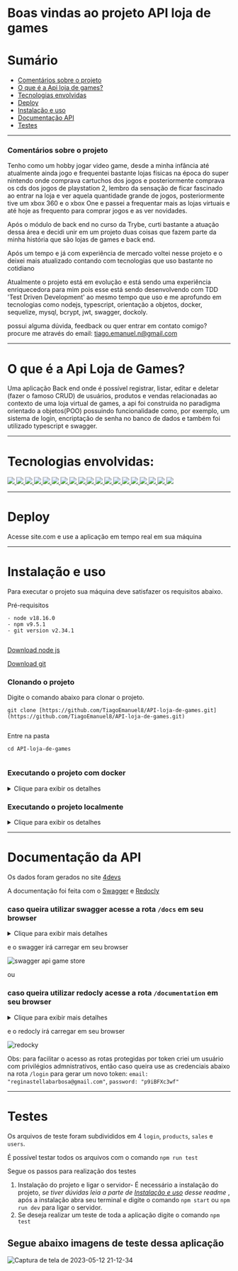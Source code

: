 
# Boas vindas ao projeto API loja de games

# Sumário

- [Comentários sobre o projeto](#comentários-sobre-o-projeto)
- [O que é a Api loja de games?](#o-que-é-a-api-loja-de-games)
- [Tecnologias envolvidas](#tecnologias-envolvidas)
- [Deploy](#deploy)
- [Instalação e uso](#instalação-e-uso)
- [Documentação API](#documentação-da-api)
- [Testes](#testes)


---

###  Comentários sobre o projeto

Tenho como um hobby jogar video game, desde a minha infância até atualmente ainda jogo e frequentei bastante lojas físicas na época do super nintendo onde comprava cartuchos dos jogos e posteriormente comprava os cds dos jogos de playstation 2, lembro da sensação de ficar fascinado ao entrar na loja e ver aquela quantidade grande de jogos, posteriormente tive um xbox 360 e o xbox One e passei a frequentar mais as lojas virtuais e até hoje as frequento para comprar jogos e as ver novidades.

Após o módulo de back end no curso da Trybe, curti bastante a atuação dessa área e decidi unir em um projeto duas coisas que fazem parte da minha história que são lojas de games e back end.

Após um tempo e já com experiência de mercado voltei nesse projeto e o deixei mais atualizado contando com tecnologias que uso bastante no cotidiano

Atualmente o projeto está em evolução e está sendo uma experiência enriquecedora para mim pois esse está sendo desenvolvendo com TDD 'Test Driven Development' ao mesmo tempo que uso e me aprofundo em tecnologias como nodejs, typescript, orientação a objetos, docker, sequelize, mysql, bcrypt, jwt, swagger, dockoly.


possui alguma dúvida, feedback ou quer entrar em contato comigo? 
procure me através do email: tiago.emanuel.n@gmail.com

---

# O que é a Api Loja de Games?

Uma aplicação Back end onde é possível registrar, listar, editar e deletar (fazer o famoso CRUD) de usuários, produtos e vendas relacionadas ao contexto de uma loja virtual de games, a api foi construida no paradigma orientado a objetos(POO) possuindo funcionalidade como, por exemplo, um sistema de login, encriptação de senha no banco de dados e também foi utilizado typescript e swagger.

---

# Tecnologias envolvidas:
<div>
  <a href="https://www.typescriptlang.org/">
    <img src="https://img.shields.io/badge/typescript-339933?style=for-the-badge&logo=typescript&color=gray" />
  </a>
  <a href="https://javascript.info/">
    <img src="https://img.shields.io/badge/javascript-339933?style=for-the-badge&logo=javascript&color=gray" />
  </a>
    <a href="https://www.docker.com/">
    <img src="https://img.shields.io/badge/docker-339933?style=for-the-badge&logo=docker&color=gray" />  </a>
    <a href="https://docs.npmjs.com/">
  <img src="https://img.shields.io/badge/Node.js-339933?style=for-the-badge&logo=nodedotjs&color=gray" />
  </a>
    <a href="https://expressjs.com/pt-br/">
    <img src="https://img.shields.io/badge/Poo-339933?style=for-the-badge&logo=Poo&color=gray" /> 
  </a>
  <a href="https://expressjs.com/pt-br/">
    <img src="https://img.shields.io/badge/Express.js-339933?style=for-the-badge&logo=express&color=gray" /> 
  </a>
  <a href="https://dev.mysql.com/doc/">
    <img src="https://img.shields.io/badge/MySQL-339933?style=for-the-badge&logo=mysql&color=gray" />
  </a>
  <a href="https://sequelize.org/">
    <img src="https://img.shields.io/badge/Sequelize-339933?style=for-the-badge&logo=sequelize&color=gray" />
  </a>
  <a href="https://nodemon.io/">
    <img src="https://img.shields.io/badge/nodemon-339933?style=for-the-badge&logo=nodemon&color=gray" />
  </a>
  <a href="https://swagger.io/">
    <img src=" https://img.shields.io/badge/swagger-339933?style=for-the-badge&logo=swagger&color=gray" />
  </a>
  <a href="https://mochajs.org/">
    <img src=" https://img.shields.io/badge/mocha-339933?style=for-the-badge&logo=mocha&color=gray "/>
  </a>
    <a href="https://www.chaijs.com/">
    <img src=" https://img.shields.io/badge/chai-339933?style=for-the-badge&logo=chai&color=gray "/>
  </a>
  <a href="https://www.npmjs.com/package/dotenv">
    <img src=" https://img.shields.io/badge/dotenv-339933?style=for-the-badge&logo=dotenv&color=gray "/>
  </a>
    <a href="https://git-scm.com/">
    <img src="https://img.shields.io/badge/git-339933?style=for-the-badge&logo=git&color=gray" />
  </a>
  <a href="https://eslint.org/">
    <img src="https://img.shields.io/badge/eslint-339933?style=for-the-badge&logo=eslint&color=gray" />
  </a>
  <a href="https://www.npmjs.com/package/bcryptjs">
    <img src="https://img.shields.io/badge/bcryptjs-339933?style=for-the-badge&logo=bcryptjs&color=gray" />
  </a>
  <a href="https://sinonjs.org/">
    <img src="https://img.shields.io/badge/sinon-339933?style=for-the-badge&logo=sinon&color=gray" />
  </a>
      <a href="https://jwt.io/">
    <img src="https://img.shields.io/badge/jsonwebtoken-339933?style=for-the-badge&logo=jsonwebtoken&color=gray" />
  </a>
    <a href="https://redocly.com/">
    <img src=" https://img.shields.io/badge/redocly-339933?style=for-the-badge&logo=redocly&color=gray" />
  </a>
  </div>
  
---
# Deploy

Acesse site.com e use a aplicação em tempo real em sua máquina

---

# Instalação e uso

Para executar o projeto sua máquina deve satisfazer os requisitos abaixo.  
  
Pré-requisitos  
  
```  
- node v18.16.0  
- npm v9.5.1  
- git version v2.34.1  
  
```  
  
[Download node js](https://nodejs.org/en/)  
  
[Download git](https://git-scm.com/book/en/v2/Getting-Started-Installing-Git)  
  
### Clonando o projeto  
  
Digite o comando abaixo para clonar o projeto.  
  
```  
git clone [https://github.com/TiagoEmanuel8/API-loja-de-games.git](https://github.com/TiagoEmanuel8/API-loja-de-games.git)  
  
```  
  
Entre na pasta  
  
```  
cd API-loja-de-games
  
```  
### Executando o projeto com **docker**

<details>

<summary>Clique para exibir os detalhes</summary>


### Execute o comando abaixo para iniciar o docker  
  
```  
docker-compose up -d && docker exec -it api_store bash
```  
### Instale as dependências  
  
```  
npm install  
```  
  ### Crie uma build do projeto
```  
npm run build  
```  
  ### Popule o banco de dados  
  
```  
npm run sequelize  
```  

### Execute o projeto  
  
```  
npm start  
```  
### Caso queira parar a execução do docker use o comando
  
```  
docker-compose down --rmi local --volumes --remove-orphans
```  

*Obs: apesar do docker ter abordagens mais simples onde com um comando é possível criar tudo, mas meu objetivo inicial era popular o banco de dados sem a necessidade de testar todas as rotas e para isso deveria usar as seeders do sequelize, então a melhor solução que encontrei foi essa.*

</details>

### Executando o projeto **localmente**

<details>

<summary>Clique para exibir os detalhes</summary>
  
### Instale as dependências  
  
```  
npm install  
```  
  ### Crie uma build do projeto
```  
npm run build  
```  
  ### Popule o banco de dados  
  
```  
npm run sequelize  
```  

### Execute o projeto  
  
```  
npm start  
```

</details>

---

# Documentação da API

Os dados foram gerados no site [4devs](https://www.4devs.com.br/gerador_de_pessoas)

A documentação foi feita com o [Swagger](https://swagger.io/) e [Redocly](https://redocly.com/)

### caso queira utilizar **swagger** acesse a rota `/docs` em seu browser

<details>

<summary>Clique para exibir mais detalhes</summary>

 - Caso esteja rodando a aplicação **localmente** acesse http://localhost:3001/docs/
 *no exemplo acima o 3001 é o exemplo de onde a aplicação está rodando localmente*
 
 - Caso esteja rodando com **docker**  acesse http://localhost:3001/docs/
 - Caso esteja rodando no **site**  acesse https://site.com.br/docs/
	
</details>

e o swagger irá carregar em seu browser

![swagger api game store](https://github.com/TiagoEmanuel8/API-loja-de-games/assets/72472530/dd3177ea-7f14-48fc-a6b8-35d2da324b36)


ou

### caso queira utilizar **redocly** acesse a rota `/documentation` em seu browser

<details>

<summary>Clique para exibir mais detalhes</summary>

 - Caso esteja rodando a aplicação **localmente** acesse http://localhost:3001/documentation/
 *no exemplo acima o 3001 é o exemplo de onde a aplicação está rodando localmente*
 - Caso esteja rodando com **docker**  acesse http://localhost:3001/documentation/
 - Caso esteja rodando no **site**  acesse https://site.com.br/documentation/
Com exceção do endpoint `POST /users`, as seguintes verificações serão feitas para os outros endpoints da aplicação.

</details>

e o redocly irá carregar em seu browser

![redocky](https://github.com/TiagoEmanuel8/API-loja-de-games/assets/72472530/df33180d-fe78-4cde-bf57-a1ddcec7055e)


Obs: para facilitar o acesso as rotas protegidas por token criei um usuário com privilégios admnistrativos, então caso queira use as credenciais abaixo na rota `/login` para gerar um novo token:
`email:  "reginastellabarbosa@gmail.com"`,
`password: "p9iBFXc3wf"`


---

# Testes
Os arquivos de teste foram subdivididos em 4 `login`, `products`, `sales` e `users`.

É possível testar todos os arquivos com o comando `npm run test`

Segue os passos para realização dos testes

 1. Instalação do projeto e ligar o servidor-  É necessário a instalação do projeto, *se tiver dúvidas leia a parte de [Instalação e uso](#instalação-e-uso) desse readme* , após a instalação abra seu terminal e digite o comando `npm start` ou `npm run dev` para ligar o servidor.
 2. Se deseja realizar um teste de toda a aplicação digite o comando `npm test`
 

## Segue abaixo imagens de teste dessa aplicação

![Captura de tela de 2023-05-12 21-12-34](https://github.com/TiagoEmanuel8/API-loja-de-games/assets/72472530/a92d083c-9ee1-4bbe-951d-f61a14e1681c)

